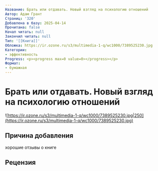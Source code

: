 ```yaml
---
Название: Брать или отдавать. Новый взгляд на психологию отношений
Автор: Адам Грант
Страниц: '320'
Добавлена в базу: 2025-04-14
Прочитана: false
Начал читать: null
Закончил читать: null
Тип: '[[Книга]]'
Обложка: https://ir.ozone.ru/s3/multimedia-1-q/wc1000/7389525230.jpg
Категории:
- эффективность
Progress: <p><progress max=0 value=0></progress></p>
Формат:
- бумажная
---
```

# Брать или отдавать. Новый взгляд на психологию отношений

![https://ir.ozone.ru/s3/multimedia-1-q/wc1000/7389525230.jpg|250](https://ir.ozone.ru/s3/multimedia-1-q/wc1000/7389525230.jpg)

## Причина добавления

хорошие отзывы о книге

## Рецензия